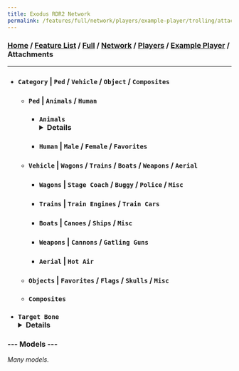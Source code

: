 ```yaml
---
title: Exodus RDR2 Network
permalink: /features/full/network/players/example-player/trolling/attachments
---
```

### [Home](/) / [Feature List](/features) / [Full](/features/full) / [Network](/features/full/network) / [Players](/features/full/network/players) / [Example Player](/features/full/network/players/example-player) / Attachments
---
- ### `Category` | `Ped` / `Vehicle` / `Object` / `Composites`
  - ### `Ped` | `Animals` / `Human`   
    - ### `Animals` <details>`Legendary` / `Arabian Horses` / `American Horses` / `Andalusian Horses` / `Appaloosa Horses` / `Ardennes Horses` / `Belgian Horses` / `Dutch Warmblood Horses` / `Misc Horses` / `Story Horses` / `Hungarian Halfbred Horses` / `Kentucky Saddle Horses` / `Missouri Fox Trotter Horses` / `Morgan Horses` / `Murfree Brood Mange Horses` / `Mustang Horses` / `Nokota Horses` / `Shire Horses` / `Tennessee Walker Horses` / `Throughbred Horses` / `Turkoman Horses` / `Birds` / `Wolves` / `Misc`</details>
    - ### `Human` | `Male` / `Female` / `Favorites`
  - ### `Vehicle` | `Wagons` / `Trains` / `Boats` / `Weapons` / `Aerial`
    - ### `Wagons` | `Stage Coach` / `Buggy` / `Police` / `Misc`
    - ### `Trains` | `Train Engines` / `Train Cars`
    - ### `Boats` | `Canoes` / `Ships` / `Misc`
    - ### `Weapons` | `Cannons` / `Gatling Guns`
    - ### `Aerial` | `Hot Air`
  - ### `Objects` | `Favorites` / `Flags` / `Skulls` / `Misc`
  - ### `Composites`
- ### `Target Bone` <details>`Head` / `Neck` / `Pelvis` / `Left Elbow` / `Right Elbow` / `Left Hand` / `Right Hand` / `Left Knee` / `Right Knee` / `Left Foot` / `Right Foot`</details>
### --- Models ---
*Many models.*
